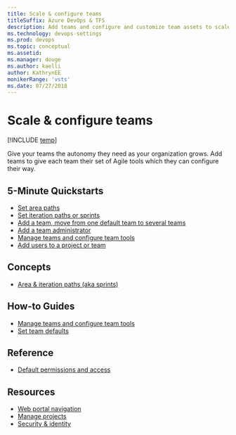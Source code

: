```yaml
---
title: Scale & configure teams
titleSuffix: Azure DevOps & TFS
description: Add teams and configure and customize team assets to scale your organization 
ms.technology: devops-settings
ms.prod: devops
ms.topic: conceptual
ms.assetid: 
ms.manager: douge
ms.author: kaelli
author: KathrynEE
monikerRange: 'vsts'
ms.date: 07/27/2018
---
```


# Scale & configure teams 

[!INCLUDE [temp](../../../_shared/version-vsts-tfs-all-versions.md)] 

Give your teams the autonomy they need as your organization grows. Add teams to give each team their set of Agile tools which they can configure their way.

## 5-Minute Quickstarts    
- [Set area paths](../set-area-paths.md?toc=/azure/devops/organizations/settings/scale/toc.json&bc=/azure/devops/organizations/settings/scale/breadcrumb/toc.json)
- [Set iteration paths or sprints](../set-iteration-paths-sprints.md?toc=/azure/devops/organizations/settings/scale/toc.json&bc=/azure/devops/organizations/settings/scale/breadcrumb/toc.json) 
- [Add a team, move from one default team to several teams](../add-teams.md?toc=/azure/devops/organizations/settings/scale/toc.json&bc=/azure/devops/organizations/settings/scale/breadcrumb/toc.json)
- [Add a team administrator](../add-team-administrator.md?toc=/azure/devops/organizations/settings/scale/toc.json&bc=/azure/devops/organizations/settings/scale/breadcrumb/toc.json) 
- [Manage teams and configure team tools](../manage-teams.md?toc=/azure/devops/organizations/settings/scale/toc.json&bc=/azure/devops/organizations/settings/scale/breadcrumb/toc.json) 
- [Add users to a project or team](../../security/add-users-team-project.md?toc=/azure/devops/organizations/settings/scale/toc.json&bc=/azure/devops/organizations/settings/scale/breadcrumb/toc.json)  

## Concepts 

- [Area & iteration paths (aka sprints)](../about-areas-iterations.md?toc=/azure/devops/organizations/settings/scale/toc.json&bc=/azure/devops/organizations/settings/scale/breadcrumb/toc.json) 
  


## How-to Guides
- [Manage teams and configure team tools](../manage-teams.md?toc=/azure/devops/organizations/settings/scale/toc.json&bc=/azure/devops/organizations/settings/scale/breadcrumb/toc.json  ) 
- [Set team defaults](../set-team-defaults.md?toc=/azure/devops/organizations/settings/scale/toc.json&bc=/azure/devops/organizations/settings/scale/breadcrumb/toc.json)    

## Reference
- [Default permissions and access](../../security/permissions-access.md?toc=/azure/devops/organizations/settings/scale/toc.json&bc=/azure/devops/organizations/settings/scale/breadcrumb/toc.json)  


## Resources 
- [Web portal navigation](../../../project/navigation/index.md) 
- [Manage projects](../../projects/index.md) 
- [Security & identity](../../security/index.md) 
